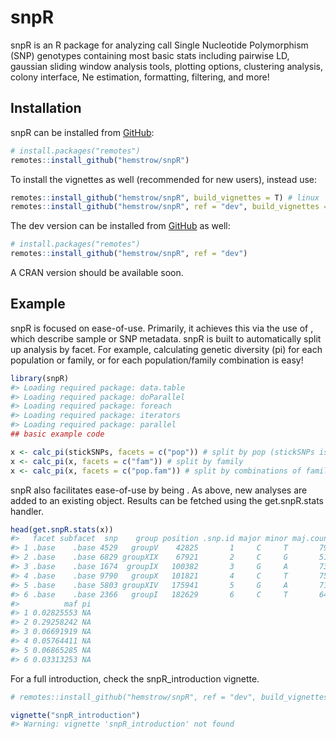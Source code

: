 
<!-- README.md is generated from README.Rmd. Please edit that file -->

# snpR


<!-- badges: start -->
<!-- badges: end -->

snpR is an R package for analyzing call Single Nucleotide Polymorphism
(SNP) genotypes containing most basic stats including pairwise LD,
gaussian sliding window analysis tools, plotting options, clustering
analysis, colony interface, Ne estimation, formatting, filtering, and
more!

## Installation

snpR can be installed from [GitHub](https://github.com/):

``` r
# install.packages("remotes")
remotes::install_github("hemstrow/snpR")
```

To install the vignettes as well (recommended for new users), instead
use:

``` r
remotes::install_github("hemstrow/snpR", build_vignettes = T) # linux
remotes::install_github("hemstrow/snpR", ref = "dev", build_vignettes = T, build_opts = c("--no-resave-data", "--no-manual")) # windows
```

The dev version can be installed from [GitHub](https://github.com/) as
well:

``` r
# install.packages("remotes")
remotes::install_github("hemstrow/snpR", ref = "dev")
```

A CRAN version should be available soon.

## Example

snpR is focused on ease-of-use. Primarily, it achieves this via the use
of , which describe sample or SNP metadata. snpR is built to
automatically split up analysis by facet. For example, calculating
genetic diversity (pi) for each population or family, or for each
population/family combination is easy!

``` r
library(snpR)
#> Loading required package: data.table
#> Loading required package: doParallel
#> Loading required package: foreach
#> Loading required package: iterators
#> Loading required package: parallel
## basic example code

x <- calc_pi(stickSNPs, facets = c("pop")) # split by pop (stickSNPs is an example dataset included in snpR)
x <- calc_pi(x, facets = c("fam")) # split by family
x <- calc_pi(x, facets = c("pop.fam")) # split by combinations of family and pop
```

snpR also facilitates ease-of-use by being . As above, new analyses are
added to an existing object. Results can be fetched using the
get.snpR.stats handler.

``` r
head(get.snpR.stats(x))
#>   facet subfacet  snp    group position .snp.id major minor maj.count min.count
#> 1 .base    .base 4529   groupV    42825       1     C     T       791        23
#> 2 .base    .base 6829 groupXIX    67921       2     C     G       515       213
#> 3 .base    .base 1674  groupIX   100382       3     G     A       739        53
#> 4 .base    .base 9790   groupX   101821       4     C     T       752        46
#> 5 .base    .base 5803 groupXIV   175941       5     G     A       719        53
#> 6 .base    .base 2366   groupI   182629       6     C     T       642        22
#>          maf pi
#> 1 0.02825553 NA
#> 2 0.29258242 NA
#> 3 0.06691919 NA
#> 4 0.05764411 NA
#> 5 0.06865285 NA
#> 6 0.03313253 NA
```

For a full introduction, check the snpR\_introduction vignette.

``` r
# remotes::install_github("hemstrow/snpR", ref = "dev", build_vignettes = T, build_opts = c("--no-resave-data", "--no-manual"))

vignette("snpR_introduction")
#> Warning: vignette 'snpR_introduction' not found
```